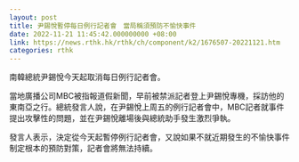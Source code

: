 ```yaml
---
layout: post
title: 尹錫悅暫停每日例行記者會　當局稱須預防不愉快事件
date: 2022-11-21 11:45:42.000000000 +08:00
link: https://news.rthk.hk/rthk/ch/component/k2/1676507-20221121.htm
categories: rthk
---
```


南韓總統尹錫悅今天起取消每日例行記者會。

當地廣播公司MBC被指報道假新聞，早前被禁派記者登上尹錫悅專機，採訪他的東南亞之行。總統發言人說，在尹錫悅上周五的例行記者會中，MBC記者就事件提出攻擊性的問題，並在尹錫悅離場後與總統助手發生激烈爭執。

發言人表示，決定從今天起暫停例行記者會，又說如果不就近期發生的不愉快事件制定根本的預防對策，記者會將無法持續。
